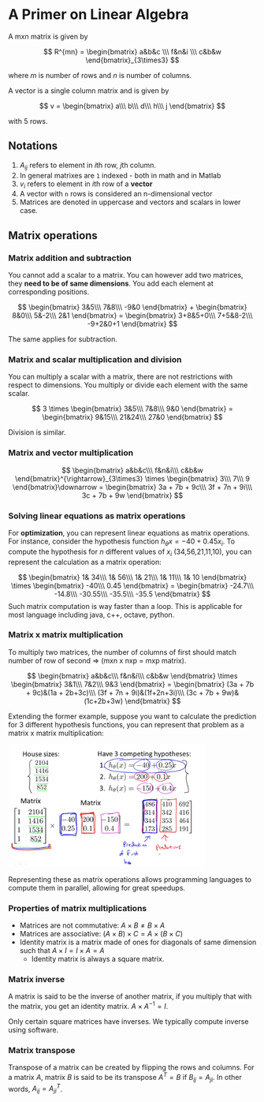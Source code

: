 # A Primer on Linear Algebra

A mxn matrix is given by 

$$
R^{mn} = \begin{bmatrix}
    a&b&c \\\
    f&n&i \\\
    c&b&w
\end{bmatrix}_{3\times3}
$$

where $m$ is number of rows and $n$ is number of columns.

A vector is a single column matrix and is given by 

$$
v = \begin{bmatrix}
    a\\\
    b\\\
    d\\\
    h\\\
    j
\end{bmatrix}
$$

with $5$ rows.

## Notations
1. $A_{ij}$ refers to element in $i$th row, $j$th column.
2. In general matrixes are `1` indexed - both in math and in Matlab
3. $v_{i}$ refers to element in $i$th row of a **vector**
4. A vector with `n` rows is considered an n-dimensional vector
5. Matrices are denoted in uppercase and vectors and scalars in lower case.

## Matrix operations
### Matrix addition and subtraction
You cannot add a scalar to a matrix. You can however add two matrices, they **need to be of same dimensions**. You add each element at corresponding positions.

$$
\begin{bmatrix}
    3&5\\\
    7&8\\\
    -9&0
\end{bmatrix} + \begin{bmatrix}
    8&0\\\
    5&-2\\\
    2&1
\end{bmatrix} = 
\begin{bmatrix}
    3+8&5+0\\\
    7+5&8-2\\\
    -9+2&0+1
\end{bmatrix}
$$

The same applies for subtraction.

### Matrix and scalar multiplication and division
You can multiply a scalar with a matrix, there are not restrictions with respect to dimensions. You multiply or divide each element with the same scalar.

$$
3 \times \begin{bmatrix}
    3&5\\\
    7&8\\\
    9&0
\end{bmatrix} = \begin{bmatrix}
    9&15\\\
    21&24\\\
    27&0
\end{bmatrix}
$$

Division is similar.

### Matrix and vector multiplication

$$
\begin{bmatrix}
    a&b&c\\\
    f&n&i\\\
    c&b&w
\end{bmatrix}^{\rightarrow}_{3\times3} \times \begin{bmatrix}
    3\\\
    7\\\
    9
\end{bmatrix}\downarrow = \begin{bmatrix}
    3a + 7b + 9c\\\
    3f + 7n + 9i\\\
    3c + 7b + 9w
\end{bmatrix}
$$

### Solving linear equations as matrix operations
For **optimization**, you can represent linear equations as matrix operations. For instance, consider the hypothesis function $h_{\theta}x = -40 + 0.45x_{i}$. To compute the hypothesis for $n$ different values of $x_{i}$ (34,56,21,11,10), you can represent the calculation as a matrix operation:

$$
\begin{bmatrix}
    1& 34\\\
    1& 56\\\
    1& 21\\\
    1& 11\\\
    1& 10
\end{bmatrix} \times \begin{bmatrix}
    -40\\\
    0.45
\end{bmatrix} = \begin{bmatrix}
    -24.7\\\
    -14.8\\\
    -30.55\\\
    -35.5\\\
    -35.5
\end{bmatrix}
$$
Such matrix computation is way faster than a loop. This is applicable for most language including java, c++, octave, python.

### Matrix x matrix multiplication
To multiply two matrices, the number of columns of first should match number of row of second => (mxn x nxp = mxp matrix).

$$
\begin{bmatrix}
    a&b&c\\\
    f&n&i\\\
    c&b&w
\end{bmatrix} \times \begin{bmatrix}
    3&1\\\
    7&2\\\
    9&3
\end{bmatrix} = \begin{bmatrix}
    (3a + 7b + 9c)&(1a  + 2b+3c)\\\
    (3f + 7n + 9i)&(1f+2n+3i)\\\
    (3c + 7b + 9w)&(1c+2b+3w)
\end{bmatrix}
$$

Extending the former example, suppose you want to calculate the prediction for 3 different hypothesis functions, you can represent that problem as a matrix x matrix multiplication:

<img src="/images/ml-linear-algebra1.png" width=400>

Representing these as matrix operations allows programming languages to compute them in parallel, allowing for great speedups.

### Properties of matrix multiplications
 - Matrices are not commutative: $A\times B \ne B\times A$ 
 - Matrices are associative: $(A \times B) \times C = A \times (B \times C)$
 - Identity matrix is a matrix made of ones for diagonals of same dimension such that $A \times I = I \times A = A$
   - Identity matrix is always a square matrix.

### Matrix inverse
A matrix is said to be the inverse of another matrix, if you multiply that with the matrix, you get an identity matrix. $A \times A^{-1} = I$.

Only certain square matrices have inverses. We typically compute inverse using software.

### Matrix transpose
Transpose of a matrix can be created by flipping the rows and columns. For a matrix $A$, matrix $B$ is said to be its transpose $A^{T} = B$ if $B_{ij} = A_{ji}$. In other words, $A_{ij} = A^T_{ji}$.